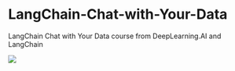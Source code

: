 # LangChain-Chat-with-Your-Data
LangChain Chat with Your Data course from DeepLearning.AI and LangChain

![](https://wordpress.deeplearning.ai/wp-content/uploads/2023/07/DeepLearning_Short_Courses_Lang_Chain_1200x628_C2.png)